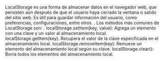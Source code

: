 LocalStorage es una forma de almacenar datos en el navegador web, que persisten aún después de que el usuario haya cerrado la ventana o salido del sitio web. Es útil para guardar información del usuario, como preferencias, configuraciones, entre otros.
.
Los métodos más comunes de LocalStorage son:
.
localStorage.setItem(key, value): Agrega un elemento con una clave y un valor al almacenamiento local.
localStorage.getItem(key): Recupera el valor de la clave especificada en el almacenamiento local.
localStorage.removeItem(key): Remueve un elemento del almacenamiento local según su clave.
localStorage.clear(): Borra todos los elementos del almacenamiento local.